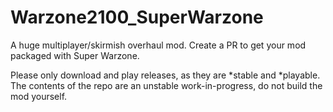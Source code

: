 # Warzone2100_SuperWarzone
A huge multiplayer/skirmish overhaul mod. Create a PR to get your mod packaged with Super Warzone.

Please only download and play releases, as they are *stable and *playable.
The contents of the repo are an unstable work-in-progress, do not build the mod yourself.

